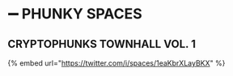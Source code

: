 # ➖ PHUNKY SPACES

## CRYPTOPHUNKS TOWNHALL VOL. 1

{% embed url="https://twitter.com/i/spaces/1eaKbrXLayBKX" %}
